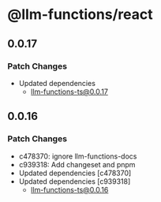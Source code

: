 # @llm-functions/react

## 0.0.17

### Patch Changes

- Updated dependencies
  - llm-functions-ts@0.0.17

## 0.0.16

### Patch Changes

- c478370: ignore llm-functions-docs
- c939318: Add changeset and pnpm
- Updated dependencies [c478370]
- Updated dependencies [c939318]
  - llm-functions-ts@0.0.16
